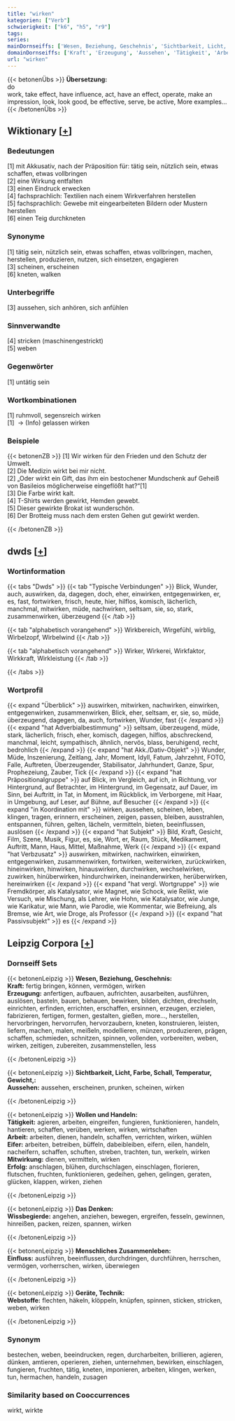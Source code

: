 ```yaml
---
title: "wirken"
kategorien: ["Verb"]
schwierigkeit: ["k6", "h5", "r9"]
tags:
series:
mainDornseiffs: ['Wesen, Beziehung, Geschehnis', 'Sichtbarkeit, Licht, Farbe, Schall, Temperatur, Gewicht,', 'Wollen und Handeln', 'Das Denken', 'Menschliches Zusammenleben', 'Geräte, Technik']
domainDornseiffs: ['Kraft', 'Erzeugung', 'Aussehen', 'Tätigkeit', 'Arbeit', 'Eifer', 'Mitwirkung', 'Erfolg', 'Wissbegierde', 'Einfluss', 'Webstoffe']
url: "wirken"
---
```


{{< betonenÜbs >}}
**Übersetzung:**  
do  
work, take effect, have influence, act, have an effect, operate, make an impression, look, look good, be effective, serve, be active, More examples...  
{{< /betonenÜbs >}}

## Wiktionary [[+](https://de.wiktionary.org/wiki/wirken)]

### Bedeutungen
[1] mit Akkusativ, nach der Präposition für: tätig sein, nützlich sein, etwas schaffen, etwas vollbringen  
[2] eine Wirkung entfalten  
[3] einen Eindruck erwecken  
[4] fachsprachlich: Textilien nach einem Wirkverfahren herstellen  
[5] fachsprachlich: Gewebe mit eingearbeiteten Bildern oder Mustern herstellen  
[6] einen Teig durchkneten  

### Synonyme
[1] tätig sein, nützlich sein, etwas schaffen, etwas vollbringen, machen, herstellen, produzieren, nutzen, sich einsetzen, engagieren  
[3] scheinen, erscheinen  
[6] kneten, walken  

### Unterbegriffe
[3] aussehen, sich anhören, sich anfühlen  

### Sinnverwandte
[4] stricken (maschinengestrickt)  
[5] weben  

### Gegenwörter
[1] untätig sein  

### Wortkombinationen
[1] ruhmvoll, segensreich wirken  
[1]  -> (Info) gelassen wirken  

### Beispiele
{{< betonenZB >}}
[1] Wir wirken für den Frieden und den Schutz der Umwelt.  
[2] Die Medizin wirkt bei mir nicht.  
[2] „Oder wirkt ein Gift, das ihm ein bestochener Mundschenk auf Geheiß von Basileios möglicherweise eingeflößt hat?“[1]  
[3] Die Farbe wirkt kalt.  
[4] T-Shirts werden gewirkt, Hemden gewebt.  
[5] Dieser gewirkte Brokat ist wunderschön.  
[6] Der Brotteig muss nach dem ersten Gehen gut gewirkt werden.  

{{< /betonenZB >}}


## dwds [[+](https://www.dwds.de/wb/wirken)]

### Wortinformation
{{< tabs "Dwds" >}}
{{< tab "Typische Verbindungen" >}}
Blick, Wunder, auch, auswirken, da, dagegen, doch, eher, einwirken, entgegenwirken, er, es, fast, fortwirken, frisch, heute, hier, hilflos, komisch, lächerlich, manchmal, mitwirken, müde, nachwirken, seltsam, sie, so, stark, zusammenwirken, überzeugend
{{< /tab >}}

{{< tab "alphabetisch vorangehend" >}}
Wirkbereich, Wirgefühl, wirblig, Wirbelzopf, Wirbelwind
{{< /tab >}}

{{< tab "alphabetisch vorangehend" >}}
Wirker, Wirkerei, Wirkfaktor, Wirkkraft, Wirkleistung
{{< /tab >}}

{{< /tabs >}}

### Wortprofil
{{< expand "Überblick" >}} auswirken, mitwirken, nachwirken, einwirken, entgegenwirken, zusammenwirken, Blick, eher, seltsam, er, sie, so, müde, überzeugend, dagegen, da, auch, fortwirken, Wunder, fast {{< /expand >}}
{{< expand "hat Adverbialbestimmung" >}} seltsam, überzeugend, müde, stark, lächerlich, frisch, eher, komisch, dagegen, hilflos, abschreckend, manchmal, leicht, sympathisch, ähnlich, nervös, blass, beruhigend, recht, bedrohlich {{< /expand >}}
{{< expand "hat Akk./Dativ-Objekt" >}} Wunder, Müde, Inszenierung, Zeitlang, Jahr, Moment, Idyll, Fatum, Jahrzehnt, FOTO, Falle, Auftreten, Überzeugender, Stabilisator, Jahrhundert, Ganze, Spur, Prophezeiung, Zauber, Tick {{< /expand >}}
{{< expand "hat Präpositionalgruppe" >}} auf Blick, im Vergleich, auf ich, in Richtung, vor Hintergrund, auf Betrachter, im Hintergrund, im Gegensatz, auf Dauer, im Sinn, bei Auftritt, in Tat, in Moment, im Rückblick, im Verborgene, mit Haar, in Umgebung, auf Leser, auf Bühne, auf Besucher {{< /expand >}}
{{< expand "in Koordination mit" >}} wirken, aussehen, scheinen, leben, klingen, tragen, erinnern, erscheinen, zeigen, passen, bleiben, ausstrahlen, entspannen, führen, gelten, lächeln, vermitteln, bieten, beeinflussen, auslösen {{< /expand >}}
{{< expand "hat Subjekt" >}} Bild, Kraft, Gesicht, Film, Szene, Musik, Figur, es, sie, Wort, er, Raum, Stück, Medikament, Auftritt, Mann, Haus, Mittel, Maßnahme, Werk {{< /expand >}}
{{< expand "hat Verbzusatz" >}} auswirken, mitwirken, nachwirken, einwirken, entgegenwirken, zusammenwirken, fortwirken, weiterwirken, zurückwirken, hineinwirken, hinwirken, hinauswirken, durchwirken, wechselwirken, zuwirken, hinüberwirken, hindurchwirken, ineinanderwirken, herüberwirken, hereinwirken {{< /expand >}}
{{< expand "hat vergl. Wortgruppe" >}} wie Fremdkörper, als Katalysator, wie Magnet, wie Schock, wie Relikt, wie Versuch, wie Mischung, als Lehrer, wie Hohn, wie Katalysator, wie Junge, wie Karikatur, wie Mann, wie Parodie, wie Kommentar, wie Befreiung, als Bremse, wie Art, wie Droge, als Professor {{< /expand >}}
{{< expand "hat Passivsubjekt" >}} es {{< /expand >}}

## Leipzig Corpora [[+](https://corpora.uni-leipzig.de/en/res?word=wirken&corpusId=deu_newscrawl-public_2018)]

### Dornseiff Sets
{{< betonenLeipzig >}}
**Wesen, Beziehung, Geschehnis:**  
**Kraft:** fertig bringen, können, vermögen, wirken  
**Erzeugung:** anfertigen, aufbauen, aufrichten, ausarbeiten, ausführen, auslösen, basteln, bauen, behauen, bewirken, bilden, dichten, drechseln, einrichten, erfinden, errichten, erschaffen, ersinnen, erzeugen, erzielen, fabrizieren, fertigen, formen, gestalten, gießen, more..., herstellen, hervorbringen, hervorrufen, hervorzaubern, kneten, konstruieren, leisten, liefern, machen, malen, meißeln, modellieren, münzen, produzieren, prägen, schaffen, schmieden, schnitzen, spinnen, vollenden, vorbereiten, weben, wirken, zeitigen, zubereiten, zusammenstellen, less  

{{< /betonenLeipzig >}}


{{< betonenLeipzig >}}
**Sichtbarkeit, Licht, Farbe, Schall, Temperatur, Gewicht,:**  
**Aussehen:** aussehen, erscheinen, prunken, scheinen, wirken  

{{< /betonenLeipzig >}}


{{< betonenLeipzig >}}
**Wollen und Handeln:**  
**Tätigkeit:** agieren, arbeiten, eingreifen, fungieren, funktionieren, handeln, hantieren, schaffen, verüben, werken, wirken, wirtschaften  
**Arbeit:** arbeiten, dienen, handeln, schaffen, verrichten, wirken, wühlen  
**Eifer:** arbeiten, betreiben, büffeln, dabeibleiben, eifern, eilen, handeln, nacheifern, schaffen, schuften, streben, trachten, tun, werkeln, wirken  
**Mitwirkung:** dienen, vermitteln, wirken  
**Erfolg:** anschlagen, blühen, durchschlagen, einschlagen, florieren, flutschen, fruchten, funktionieren, gedeihen, gehen, gelingen, geraten, glücken, klappen, wirken, ziehen  

{{< /betonenLeipzig >}}


{{< betonenLeipzig >}}
**Das Denken:**  
**Wissbegierde:** angehen, anziehen, bewegen, ergreifen, fesseln, gewinnen, hinreißen, packen, reizen, spannen, wirken  

{{< /betonenLeipzig >}}


{{< betonenLeipzig >}}
**Menschliches Zusammenleben:**  
**Einfluss:** ausführen, beeinflussen, durchdringen, durchführen, herrschen, vermögen, vorherrschen, wirken, überwiegen  

{{< /betonenLeipzig >}}


{{< betonenLeipzig >}}
**Geräte, Technik:**  
**Webstoffe:** flechten, häkeln, klöppeln, knüpfen, spinnen, sticken, stricken, weben, wirken  

{{< /betonenLeipzig >}}

### Synonym
bestechen, weben, beeindrucken, regen, durcharbeiten, brillieren, agieren, dünken, amtieren, operieren, ziehen, unternehmen, bewirken, einschlagen, fungieren, fruchten, tätig, kneten, imponieren, arbeiten, klingen, werken, tun, hermachen, handeln, zusagen


### Similarity based on Cooccurrences
wirkt, wirkte

